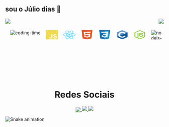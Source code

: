##   sou o Júlio dias     👋

 <div>  
   <img align="right" src="https://github-readme-stats.vercel.app/api?username=julioSans&show_icons=true&theme=github_dark&include_all_commits=true&count_private=true"/> 
   <img  height="150em" src="https://github-readme-stats.vercel.app/api/top-langs/?username=julioSans&layout=compact&langs_count=16&theme=github_dark"/>
 </div>
 <br>
 <div style="display: flex; justify-content: space-between;"> 
      <br>
       <img align="right"height="150" alt="coding-time" src="code.gif">
       <img align="center" height="30" width="40" alt="js-icon"  src="https://raw.githubusercontent.com/devicons/devicon/master/icons/javascript/javascript-plain.svg">
       <img align="center" height="30" width="40" alt="react-icon" src="https://raw.githubusercontent.com/devicons/devicon/master/icons/react/react-original.svg">
       <img align="center" height="30" width="40" alt="html-icon" src="https://raw.githubusercontent.com/devicons/devicon/master/icons/html5/html5-original.svg">
       <img align="center" height="30" width="40" alt="css-icon" src="https://raw.githubusercontent.com/devicons/devicon/master/icons/css3/css3-original.svg">
       <img align="center" height="30" width="40" alt="c-icon" src="https://raw.githubusercontent.com/devicons/devicon/master/icons/c/c-original.svg">
       <img align="center" height="30" width="40" alt="nodejs-icon" src="https://raw.githubusercontent.com/devicons/devicon/master/icons/nodejs/nodejs-original.svg">
       <img align="center" height="30" width="40" alt="nodejs-icon" src="https://raw.githubusercontent.com/jmnote/z-icons/master/svg/cpp.svg">    
    </div>
<div align="center">
    <h1 align="center">Redes Sociais</h1>
    <a href = "mailto: juliodiassousadev@gmail.com">
        <img align="center" width="30" src="gmail.svg">
    </a>
    <a href = "https://www.linkedin.com/in/luigi-gottardello-fonseca-44651a205/">
      <img width="25" src="linkedin.svg">
    </a>
    <a href = "https://www.instagram.com/jhulioDias/">
      <img width="25" src="instagram.png">
    </a>
 </div>

![Snake animation](https://github.com/julioSans/julioSans/blob/output/github-contribution-grid-snake.svg)
